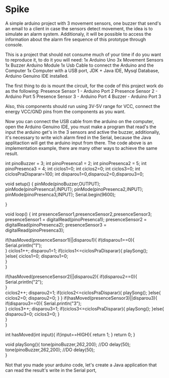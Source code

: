 # Spike
A simple arduino project with 3 movement sensors, one buzzer that send's an email to a client in case the sensors detect movement, the idea is to simulate an alarm system. Additionaly, it will be possible to access the information about the alarm fire sequence of this prototype through console.

This is a project that should not consume much of your time if do you want to reproduce it, to do it you will need:
1x Arduino Uno
3x Movement Sensors
1x Buzzer Arduino Module
1x Usb Cable to connect the Arduino and the Computer
1x Computer with a USB port, JDK + Java IDE, Mysql Database, Arduino Genuino IDE installed.

The first thing to do is mount the circuit, for the code of this project work do as the following:
Presence Sensor 1 - Arduino Port 2
Presence Sensor 2 - Arduino Port 5
Presence Sensor 3 - Arduino Port 4
Buzzer - Arduino Port 3

Also, this components should run using 3V-5V range for VCC, connect the energy VCC/GND pins from the components as you want.

Now you can connect the USB cable from the arduino on the computer, open the Arduino Genuino IDE, you must make a program that read's the input the arduino
get's in the 3 sensors and active the buzzer, additionally, it's necessary to write wich alarm fired in the Serial, because the Java
applitaction will get the arduino input from there.
The code above is an implementation example, there are many other ways to achieve the same result.

int pinoBuzzer = 3;
int pinoPresenca1 = 2;
int pinoPresenca2 = 5;
int pinoPresenca3 = 4;
int ciclos1=0;
int ciclos2=0;
int ciclos3=0;
int ciclosPraDisparar=100;
int disparou1=0,disparou2=0,disparou3=0; 
 
void setup() {
 pinMode(pinoBuzzer,OUTPUT);
 pinMode(pinoPresenca1,INPUT);
 pinMode(pinoPresenca2,INPUT);
 pinMode(pinoPresenca3,INPUT);
 Serial.begin(9600);
 
}

void loop() {
  int presenceSensor1,presenceSensor2,presenceSensor3;
  presenceSensor1 = digitalRead(pinoPresenca1);
  presenceSensor2 = digitalRead(pinoPresenca2);
  presenceSensor3 = digitalRead(pinoPresenca3);
    
  if(hasMoved(presenceSensor1)||disparou1){
    if(disparou1==0){
      Serial.println("1");      
    }
    ciclos1++;
    disparou1=1;
    if(ciclos1<=ciclosPraDisparar){
      playSong();      
    }else{
      ciclos1=0;
      disparou1=0;    
    }    
  }
  
  
  if(hasMoved(presenceSensor2)||disparou2){
    if(disparou2==0){
      Serial.println("2");        
    }    
    ciclos2++;
    disparou2=1;
    if(ciclos2<=ciclosPraDisparar){
      playSong();
    }else{
      ciclos2=0;
      disparou2=0;
    }
  }
  if(hasMoved(presenceSensor3)||disparou3){
    if(disparou3==0){
      Serial.println("3");  
    }
    ciclos3++;
    disparou3=1;
    if(ciclos3<=ciclosPraDisparar){
      playSong();
    }else{
      disparou3=0;
      ciclos3=0;
    }    
  }  
}

int hasMoved(int input){
   if(input==HIGH){
      return 1;
   }
   return 0;
}

void playSong(){
    tone(pinoBuzzer,262,200); //DO
    delay(50);
    tone(pinoBuzzer,262,200); //DO
    delay(50);               
}

Not that you made your arduino code, let's create a Java application that can read the result's write in the Serial port, 



















